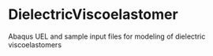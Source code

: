 # DielectricViscoelastomer
Abaqus UEL and sample input files for modeling of dielectric viscoelastomers
